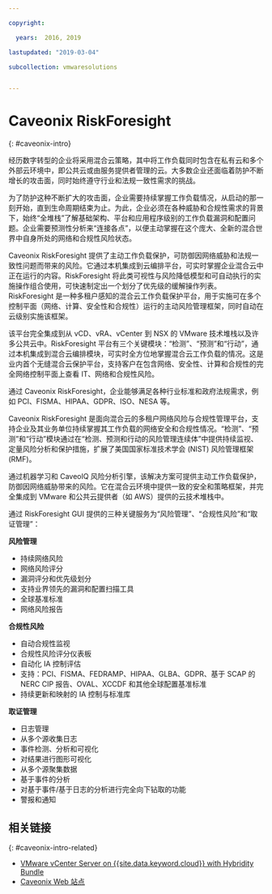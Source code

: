 ```yaml
---

copyright:

  years:  2016, 2019

lastupdated: "2019-03-04"

subcollection: vmwaresolutions


---
```


# Caveonix RiskForesight
{: #caveonix-intro}

经历数字转型的企业将采用混合云策略，其中将工作负载同时包含在私有云和多个外部云环境中，即公共云或由服务提供者管理的云。大多数企业还面临着防护不断增长的攻击面，同时始终遵守行业和法规一致性需求的挑战。

为了防护这种不断扩大的攻击面，企业需要持续掌握工作负载情况，从启动的那一刻开始，直到生命周期结束为止。为此，企业必须在各种威胁和合规性需求的背景下，始终“全堆栈”了解基础架构、平台和应用程序级别的工作负载漏洞和配置问题。企业需要预测性分析来“连接各点”，以便主动掌握在这个庞大、全新的混合世界中自身所处的网络和合规性风险状态。


Caveonix RiskForesight 提供了主动工作负载保护，可防御因网络威胁和法规一致性问题而带来的风险。它通过本机集成到云编排平台，可实时掌握企业混合云中正在运行的内容。RiskForesight 将此类可视性与风险降低模型和可自动执行的实施操作组合使用，可快速制定出一个划分了优先级的缓解操作列表。RiskForesight 是一种多租户感知的混合云工作负载保护平台，用于实施可在多个控制平面（网络、计算、安全性和合规性）运行的主动风险管理框架，同时自动在云级别实施该框架。

该平台完全集成到从 vCD、vRA、vCenter 到 NSX 的 VMware 技术堆栈以及许多公共云中。RiskForesight 平台有三个关键模块：“检测”、“预测”和“行动”，通过本机集成到混合云编排模块，可实时全方位地掌握混合云工作负载的情况。这是业内首个无缝混合云保护平台，支持客户在包含网络、安全性、计算和合规性的完全网络控制平面上查看 IT、网络和合规性风险。

通过 Caveonix RiskForesight，企业能够满足各种行业标准和政府法规需求，例如 PCI、FISMA、HIPAA、GDPR、ISO、NESA 等。

Caveonix RiskForesight 是面向混合云的多租户网络风险与合规性管理平台，支持企业及其业务单位持续掌握其工作负载的网络安全和合规性情况。“检测”、“预测”和“行动”模块通过在“检测、预测和行动的风险管理连续体”中提供持续监视、定量风险分析和保护措施，扩展了美国国家标准技术学会 (NIST) 风险管理框架 (RMF)。

通过机器学习和 CaveoIQ 风险分析引擎，该解决方案可提供主动工作负载保护，防御因网络威胁带来的风险。它在混合云环境中提供一致的安全和策略框架，并完全集成到 VMware 和公共云提供者（如 AWS）提供的云技术堆栈中。

通过 RiskForesight GUI 提供的三种关键服务为“风险管理”、“合规性风险”和“取证管理”：

**风险管理**
-	持续网络风险
- 网络风险评分
-	漏洞评分和优先级划分
-	支持业界领先的漏洞和配置扫描工具
-	全球基准标准
-	网络风险报告

**合规性风险**
- 自动合规性监视
-	合规性风险评分仪表板
-	自动化 IA 控制评估
-	支持：PCI、FISMA、FEDRAMP、HIPAA、GLBA、GDPR、基于 SCAP 的 NERC CIP 报告、OVAL、XCCDF 和其他全球配置基准标准
-	持续更新和映射的 IA 控制与标准库

**取证管理**
-	日志管理
-	从多个源收集日志
-	事件检测、分析和可视化
-	对结果进行图形可视化
-	从多个源聚集数据
-	基于事件的分析
-	对基于事件/基于日志的分析进行完全向下钻取的功能
-	警报和通知

## 相关链接
{: #caveonix-intro-related}

*   [VMware vCenter Server on {{site.data.keyword.cloud}} with Hybridity Bundle](/docs/services/vmwaresolutions/archiref/vcs?topic=vmware-solutions-vcs-hybridity-intro)
*   [Caveonix Web 站点](https://www.caveonix.com/)
